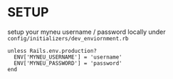 # SETUP

setup your myneu username / password locally under `config/initializers/dev_enviornment.rb`

```
unless Rails.env.production?
  ENV['MYNEU_USERNAME'] = 'username'
  ENV['MYNEU_PASSWORD'] = 'password'
end
```
